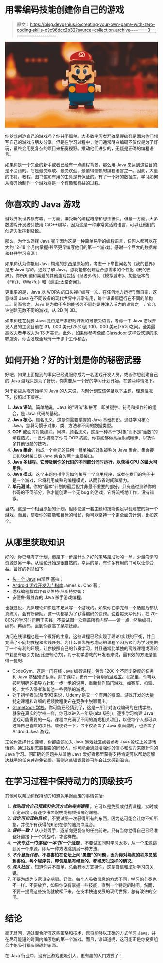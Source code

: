 # 用零编码技能创建你自己的游戏

> 原文：<https://blog.devgenius.io/creating-your-own-game-with-zero-coding-skills-d9c96dcc2b32?source=collection_archive---------3----------------------->

![](img/2cf3144509e0de656e08d98aba5ad875.png)

你梦想创造自己的游戏吗？你并不孤单。大多数学习者开始掌握编码是因为他们想写自己的游戏与朋友分享。但是在学习过程中，他们通常明白编码不仅仅是为了好玩，最终会用更复杂的项目来拓宽视野。推动他们进步的，无疑是正确的编程语言。

如果你是一个完全的新手或者已经有一点编程背景，那么用 Java 来达到这些目的是不会错的。它是最受尊敬、最受欢迎、最值得信赖的编程语言之一。因此，大量的书籍，教程，图书馆和有用的工具是有保证的。有了一个好的数据库，学习如何从零开始制作一个游戏将是一个有趣和有益的过程。

# 你喜欢的 Java 游戏

游戏开发世界很有趣。一方面，接受新的编程概念和想法很快。但另一方面，大多数游戏开发者只使用 C/C++编写，因为这是一种非常灵活的语言，可以让他们的创造力发挥到极致。

那么，为什么选择 Java 呢？因为这是一种简单易学的编程语言，任何人都可以在大约 12-18 个月内掌握(甚至更早编写他们的第一个游戏)。感谢一个巨大的数据库和各种学习资源！

如果你认为你能用 Java 构建的东西是原始的，考虑一下举世闻名的《我的世界》是用 Java 写的。通过了解 Java，您将能够创建适合您需求的个性化《我的世界》。你所知道和喜爱的其他游戏包括《忍者外传》、《模拟城市》、某些版本的《Fifa》、《Wakfu》和《蠕虫:太空奇闻》。

更重要的是，Java 以 WORA 的口头禅(“编写一次，在任何地方运行”)而自豪，这意味着 Java 在不同设备的现代世界中非常有用，每个设备都运行在不同的架构上。简而言之，Java 是为数不多的能够为不同的硬件注入活力的语言之一，它允许创建无数不同的游戏，从 2D 到 3D。

如果你还在犹豫 Java 是否是严肃游戏开发的可接受语言，考虑一下 Java 游戏开发人员的工资目前在 31，000 美元(25%)到 100，000 美元(75%)之间。全美最高收入者年收入为 13 万美元。此外，如果你参考像[或](https://www.indeed.com/) [Glassdoor](https://www.glassdoor.com/index.htm) 这样受欢迎的求职服务，你会发现全球有一千多个工作机会。

# 如何开始？好的计划是你的秘密武器

好吧，如果上面提到的事实已经说服你成为一名游戏开发人员，或者你想创建自己的 Java 游戏只是为了好玩，你需要从一个好的学习计划开始。在这两种情况下。

对于那些从零开始学习 Java 的人来说，内聚计划应该包括以下主题，理想情况下，按照以下顺序。

1.  **Java 语法**。简单地说，Java 的“语法”和拼写，即关键字、符号和操作符的组合，是 Java 代码的基础。
2.  **Java 核心**。顾名思义，这是你需要掌握的 Java 基础知识。通过学习核心 Java，您将习惯于对象、类、方法和不同的数据类型。
3.  **OOP** 或面向对象编程。同样，顾名思义，这是一种基于“对象”而不是“函数”的编程范式。一旦你提高了你的 OOP 技能，你将能够做类抽象或继承，以及许多其他很酷的技巧。
4.  **Java 集合**。构成一个单元的任何一组单独的对象被称为 Java 集合。集合接口和映射接口是 Java 集合的两个主要接口。
5.  **Java 多线程。它涉及到你的代码的不同部分同时运行，以获得 CPU 的最大可用性。**
6.  **Java 模式**。这个主题包括学习如何编写一个应用程序，或者在我们的例子中是一个游戏，它将利用成熟的编程模式，从而节省时间和精力。
7.  **单元测试**。你的“基本”计划的最后但并非最不重要的部分。只有通过测试你的代码的不同部分，你才能创建一个无 bug 的游戏，它将流畅地工作，没有错误。

当然，这是一个相当原始的计划，但即使这一套主题和技能也足以创建您的第一个游戏。而且，随着你的技能和目标的增长，你可以坚持一个更全面的计划，比如这个。

# 从哪里获取知识

好的，你已经有了计划，但是下一步是什么？好的策略是成功的一半，少量的学习资源是另一半。从理论开始是很自然的。幸运的是，有许多有用的书可以让你受益。最好的列举如下:

*   [头一个 Java](https://www.oreilly.com/library/view/head-first-java/0596009208/) 由凯西·塞拉；
*   [Android 游戏开发入门指南](https://www.goodreads.com/en/book/show/22791616)James s . Cho 著；
*   游戏编程模式作者罗伯特·尼斯特罗姆；
*   安德鲁·戴维森的 Java 杀手游戏编程。

也就是说，光靠理论知识是不足以写一个游戏的。如果你在学完每一个话题后都认真练习，会有所帮助。这一切都是为了获得编码的诀窍。试着每天写代码，把 70-80%的学习时间用于实践。不要试图一次涵盖所有内容——读一点，然后编码，编码，再编码，直到你提高了某项技能。

访问在线课程也是一个很好的主意，这些课程已经实现了理论/实践的平衡，并且充满了不同的教程和实践任务。为什么要优先考虑网络课程？因为它们为学习提供了一个有利的环境，让你按照自己的节奏学习，并且通常比单独的离线课程或理论书籍更有吸引力(因此更有动力)。对于初学游戏的开发者来说，最有效的方法是值得一提的:

*   CodeGym。这是一门在线 Java 编码课程，包含 1200 个不同复杂度的任务和 Java 基础知识讲座。除了课程，还有一个特别的[游戏区](https://codegym.cc/projects/games)。在那里，你可以按照明确的指导方针和一步一步的说明，重新制作热门游戏，如赛车、扫雷、蛇、太空入侵者和其他一些很酷的游戏。
*   对于初学者(以及专家)来说，Udemy 是又一个有用的资源。游戏开发的大量特定课程和详细的视频教程使它在竞争中脱颖而出。
*   [GameCode 学校](http://gamecodeschool.com/java/java-game-coding-level-1/)。你可能已经猜到了，这是一所针对游戏编码的在线学校。就像在真实的学校一样，你可以进入一年级(aka 级别)，逐步学习构建 Java 游戏可能需要的一切。课程中充满了不同的游戏相关项目，以便每个人都可以选择自己喜欢的项目。顺便说一下，它不仅涵盖了 Java 桌面游戏，也涵盖了 Android Java 游戏。

无论你选择什么课程，你都应该加入 Java 游戏社区或者参考 Java 论坛上的游戏话题。通过找到志趣相投的同龄人，你可能会通过增强你的信心和动力来飙升你的 Java 学习。问正确的问题并从其他 Java 爱好者那里获得支持肯定可以帮助您解决棘手的任务并避免错误，否则这些错误最终可能会让您感到沮丧。

# 在学习过程中保持动力的顶级技巧

其他可以帮助你保持动力和避免半途而废的事情包括:

1.  ***找到适合自己预算和生活方式的完美课程*** 。它可以是免费或付费课程，实时或自定进度；有逐步书面说明或视频指南的课程。
2.  ***设定可实现的目标*** 。不要试图一次获得所有的东西，因为这可能会让你不知所措，并使所有获得的知识在你的脑海中混合。
3.  ***保持一致！*** 从小处着手，逐渐向更复杂的任务前进。只有当你觉得自己已经准备好迎接下一个挑战时，才这样做。
4.  ***一次专注一门课程/一本书/一个话题*** 。不要试图同时学习太多，从一个来源跳到另一个来源，即从一种方法跳到另一种方法。
5.  ***不介意批评者*。不要害怕在论坛上问“愚蠢”的问题，因为你对熟练的程序员感到害怕。每个程序员，即使是最有经验的，都经历过这样的情况。**
6.  ***深入社区*** 。知道你并不孤单，总会有地方支持你，这是自信和成功学习的关键。
7.  不要为成为专家设定期限。记住，每个人吸收信息的方式不同，学习的节奏也不一样。不要放弃，如果你没有掌握一些技能，直到一个特定的时间。然而，不要一提高这些技能就放松下来。在技术快速发展的现代世界，总有改进的空间。

# 结论

毫无疑问，通过混合所有这些策略和技术，您将能够以正确的方式学习 Java，并在尽可能短的时间内编写您的第一个游戏。而且，谁知道呢，这可能正是你投资组合中能吸引猎头眼球的东西。

在 Java 行业中，没有比游戏更吸引人、更有趣的入门方式了！